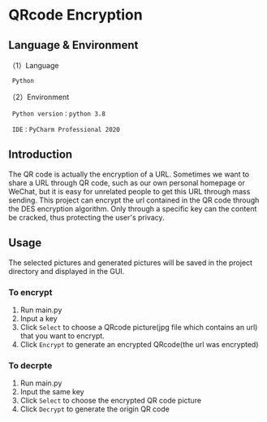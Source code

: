 # QRcode Encryption

## Language & Environment

（1）Language

     Python
     
（2）Environment

     Python version：python 3.8
     
     IDE：PyCharm Professional 2020

## Introduction
The QR code is actually the encryption of a URL. Sometimes we want to share a URL through QR code, such as our own personal homepage or WeChat, 
but it is easy for unrelated people to get this URL through mass sending. This project can encrypt the url contained in the QR code through the DES encryption algorithm. 
Only through a specific key can the content be cracked, thus protecting the user's privacy.
     
## Usage

The selected pictures and generated pictures will be saved in the project directory and displayed in the GUI.

### To encrypt
1. Run main.py
2. Input a key
3. Click ```Select``` to choose a QRcode picture(jpg file which contains an url) that you want to encrypt.
4. Click ```Encrypt``` to generate an encrypted QRcode(the url was encrypted)

### To decrpte
1. Run main.py
2. Input the same key
3. Click ```Select``` to choose the encrypted QR code picture
4. Click ```Decrypt``` to generate the origin QR code
